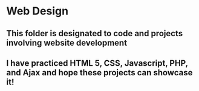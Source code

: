 # Web Design

## This folder is designated to code and projects involving website development
## I have practiced HTML 5, CSS, Javascript, PHP, and Ajax and hope these projects can showcase it!
